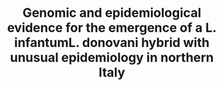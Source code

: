 ---
title: "Genomic and epidemiological evidence for the emergence of a L. infantumL. donovani hybrid with unusual epidemiology in northern Italy"
journal: "Mbio"
year: '2024'
volume: 138
DOI: 10.1128/mbio.00995-24
pmid: 
authors: 'F. Bruno, G. Castelli, B. Li, S. Reale, E. Carra, F. Vitale, S. Scibetta, M. Calzolari, S. Varani, M. Ortalli, others'
---